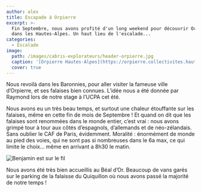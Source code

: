 ```yaml
---
author: alex
title: Escapade à Orpierre
excerpt: >-
  Fin Septembre, nous avons profité d'un long weekend pour découvrir Orpierre,
  dans les Hautes-Alpes. Un haut lieu de l'escalade...
categories:
  - Escalade
image:
  path: /images/cabris-explorateurs/header-orpierre.jpg
  caption: '[Orpierre Hautes-Alpes](https://orpierre.collectivites.hautes-alpes.fr/)'
  cover: true
---
```

Nous revoilà dans les Baronnies, pour aller visiter la fameuse ville d’Orpierre, et ses falaises  bien connues. L’idée nous a été donnée par Raymond lors de notre stage à l’UCPA cet été. 

Nous avons eu un très beau temps, et surtout une chaleur étouffante sur les falaises, même en cette fin de mois de Septembre ! Et quand on dit que les falaises sont renommées dans le monde entier, c’est vrai : nous avons grimpé tour à tour aux côtés d’espagnols, d’allemands et de néo-zélandais. Sans oublier le CAF de Paris, évidemment. Moralité : énormément de monde au pied des voies, qui ne sont pas si nombreuses dans le 6a max, ce qui limite le choix... même en arrivant a 8h30 le matin. 


![Benjamin est sur le fil](/images/cabris-explorateurs/benjamin-est-sur-le-fil.jpg)

Nous avons été très bien accueillis au Béal d’Or. Beaucoup de vans garés sur le parking de la falaisse du Quiquillon où nous avons passé la majorité de notre temps !
